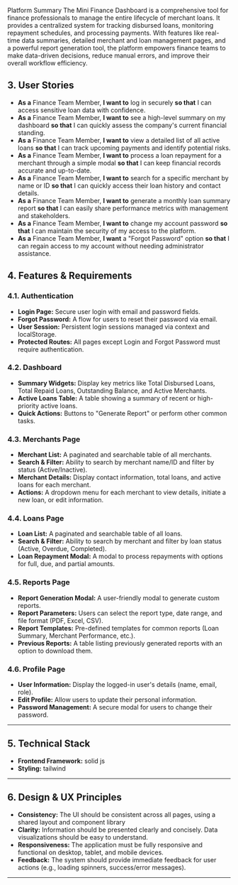 Platform Summary
The Mini Finance Dashboard is a comprehensive tool for finance professionals to manage the entire lifecycle of merchant loans. It provides a centralized system for tracking disbursed loans, monitoring repayment schedules, and processing payments. With features like real-time data summaries, detailed merchant and loan management pages, and a powerful report generation tool, the platform empowers finance teams to make data-driven decisions, reduce manual errors, and improve their overall workflow efficiency.


## 3. User Stories

-   **As a** Finance Team Member, **I want to** log in securely **so that** I can access sensitive loan data with confidence.
-   **As a** Finance Team Member, **I want to** see a high-level summary on my dashboard **so that** I can quickly assess the company's current financial standing.
-   **As a** Finance Team Member, **I want to** view a detailed list of all active loans **so that** I can track upcoming payments and identify potential risks.
-   **As a** Finance Team Member, **I want to** process a loan repayment for a merchant through a simple modal **so that** I can keep financial records accurate and up-to-date.
-   **As a** Finance Team Member, **I want to** search for a specific merchant by name or ID **so that** I can quickly access their loan history and contact details.
-   **As a** Finance Team Member, **I want to** generate a monthly loan summary report **so that** I can easily share performance metrics with management and stakeholders.
-   **As a** Finance Team Member, **I want to** change my account password **so that** I can maintain the security of my access to the platform.
-   **As a** Finance Team Member, **I want** a "Forgot Password" option **so that** I can regain access to my account without needing administrator assistance.



## 4. Features & Requirements

### 4.1. Authentication
-   **Login Page:** Secure user login with email and password fields.
-   **Forgot Password:** A flow for users to reset their password via email.
-   **User Session:** Persistent login sessions managed via context and localStorage.
-   **Protected Routes:** All pages except Login and Forgot Password must require authentication.

### 4.2. Dashboard
-   **Summary Widgets:** Display key metrics like Total Disbursed Loans, Total Repaid Loans, Outstanding Balance, and Active Merchants.
-   **Active Loans Table:** A table showing a summary of recent or high-priority active loans.
-   **Quick Actions:** Buttons to "Generate Report" or perform other common tasks.

### 4.3. Merchants Page
-   **Merchant List:** A paginated and searchable table of all merchants.
-   **Search & Filter:** Ability to search by merchant name/ID and filter by status (Active/Inactive).
-   **Merchant Details:** Display contact information, total loans, and active loans for each merchant.
-   **Actions:** A dropdown menu for each merchant to view details, initiate a new loan, or edit information.

### 4.4. Loans Page
-   **Loan List:** A paginated and searchable table of all loans.
-   **Search & Filter:** Ability to search by merchant and filter by loan status (Active, Overdue, Completed).
-   **Loan Repayment Modal:** A modal to process repayments with options for full, due, and partial amounts.

### 4.5. Reports Page
-   **Report Generation Modal:** A user-friendly modal to generate custom reports.
-   **Report Parameters:** Users can select the report type, date range, and file format (PDF, Excel, CSV).
-   **Report Templates:** Pre-defined templates for common reports (Loan Summary, Merchant Performance, etc.).
-   **Previous Reports:** A table listing previously generated reports with an option to download them.

### 4.6. Profile Page
-   **User Information:** Display the logged-in user's details (name, email, role).
-   **Edit Profile:** Allow users to update their personal information.
-   **Password Management:** A secure modal for users to change their password.

---

## 5. Technical Stack

-   **Frontend Framework:** solid js
-   **Styling:** tailwind

---

## 6. Design & UX Principles

-   **Consistency:** The UI should be consistent across all pages, using a shared layout and component library
-   **Clarity:** Information should be presented clearly and concisely. Data visualizations should be easy to understand.
-   **Responsiveness:** The application must be fully responsive and functional on desktop, tablet, and mobile devices.
-   **Feedback:** The system should provide immediate feedback for user actions (e.g., loading spinners, success/error messages).

---

